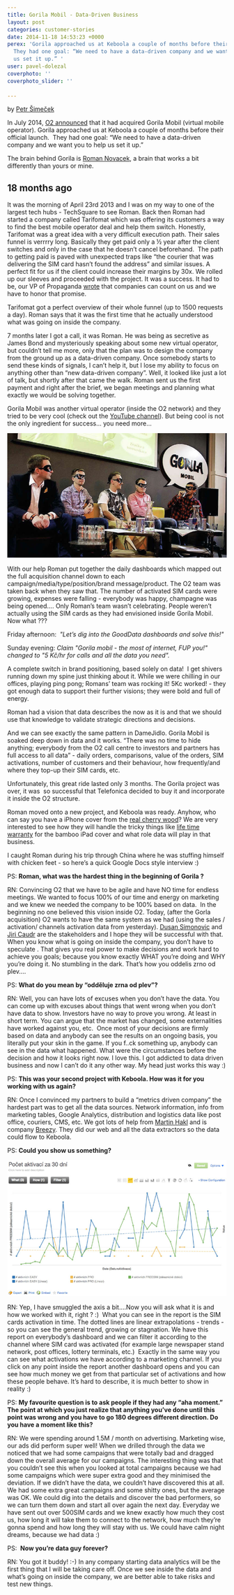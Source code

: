 ```yaml
---
title: Gorila Mobil - Data-Driven Business
layout: post
categories: customer-stories
date: 2014-11-18 14:53:23 +0000
perex: 'Gorila approached us at Keboola a couple of months before their official launch.
  They had one goal: “We need to have a data-driven company and we want you to help
  us set it up.” '
user: pavel-dolezal
coverphoto: ''
coverphoto_slider: ''

---
```

by [Petr Šimeček](http://blog.keboola.com/author/4010)

In July 2014, [O2 announced](http://byznys.ihned.cz/c1-62479960-kellnerova-o2-koupila-preprodejce-tarifu-gorila-mobil-zakaznici-to-pry-nepociti) that it had acquired Gorila Mobil (virtual mobile operator). Gorila approached us at Keboola a couple of months before their official launch.  They had one goal: “We need to have a data-driven company and we want you to help us set it up.”

The brain behind Gorila is [Roman Novacek](https://www.linkedin.com/in/novacekroman), a brain that works a bit differently than yours or mine.

## 18 months ago

It was the morning of April 23rd 2013 and I was on my way to one of the largest tech hubs - TechSquare to see Roman. Back then Roman had started a company called Tarifomat which was offering its customers a way to find the best mobile operator deal and help them switch. Honestly, Tarifomat was a great idea with a very difficult execution path. Their sales funnel is verrrry long. Basically they get paid only a ½ year after the client switches and only in the case that he doesn’t cancel beforehand.  The path to getting paid is paved with unexpected traps like “the courier that was delivering the SIM card hasn’t found the address” and similar issues. A perfect fit for us if the client could increase their margins by 30x. We rolled up our sleeves and proceeded with the project. It was a success. It had to be, our VP of Propaganda [wrote](http://tomcupr.cz/post/40834805363/jak-gooddata-a-keboola-meni-muj-zivot) that companies can count on us and we have to honor that promise.

Tarifomat got a perfect overview of their whole funnel (up to 1500 requests a day). Roman says that it was the first time that he actually understood what was going on inside the company.

7 months later I got a call, it was Roman. He was being as secretive as James Bond and mysteriously speaking about some new virtual operator, but couldn’t tell me more, only that the plan was to design the company from the ground up as a data-driven company. Once somebody starts to send these kinds of signals, I can’t help it, but I lose my ability to focus on anything other than “new data-driven company”. Well, it looked like just a lot of talk, but shortly after that came the walk. Roman sent us the first payment and right after the brief, we began meetings and planning what exactly we would be solving together.

Gorila Mobil was another virtual operator (inside the O2 network) and they tried to be very cool (check out the [YouTube channel](https://www.youtube.com/user/gorilamobil)). But being cool is not the only ingredient for success… you need more…

![](/uploads/gorila1.jpg)

With our help Roman put together the daily dashboards which mapped out the full acquisition channel down to each campaign/media/type/position/brand message/product. The O2 team was taken back when they saw that. The number of activated SIM cards were growing, expenses were falling - everybody was happy, champagne was being opened…. Only Roman’s team wasn’t celebrating. People weren’t actually using the SIM cards as they had envisioned inside Gorila Mobil. Now what ???

Friday afternoon:  _"Let’s dig into the GoodData dashboards and solve this!"_

Sunday evening: _Claim "Gorila mobil - the most of internet, FUP you!" changed to "5 Kč/hr for calls and all the data you need"._

A complete switch in brand positioning, based solely on data!  I get shivers running down my spine just thinking about it. While we were chilling in our offices, playing ping pong; Romans’ team was rocking it! 5Kc worked! - they got enough data to support their further visions; they were bold and full of energy.

Roman had a vision that data describes the now as it is and that we should use that knowledge to validate strategic directions and decisions.

And we can see exactly the same pattern in DameJidlo. Gorila Mobil is soaked deep down in data and it works. “There was no time to hide anything; everybody from the O2 call centre to investors and partners has full access to all data” - daily orders, comparisons, value of the orders, SIM activations, number of customers and their behaviour, how frequently/and where they top-up their SIM cards, etc.

Unfortunately, this great ride lasted only 3 months. The Gorila project was over, it was  so successful that Telefonica decided to buy it and incorporate it inside the O2 structure.

Roman moved onto a new project, and Keboola was ready. Anyhow, who can say you have a iPhone cover from the [real cherry wood](http://www.esperia.cz/dreveny-kryt-pro-iphone-5c-esperia-eclat-modry-tresen.html)? We are very interested to see how they will handle the tricky things like [life time warranty](http://www.epishop.cz/dozivotni-zaruka) for the bamboo iPad cover and what role data will play in that business.

I caught Roman during his trip through China where he was stuffing himself with chicken feet - so here’s a quick Google Docs style interview :)

PS: **Roman, what was the hardest thing in the beginning of Gorila ?**

RN: Convincing O2 that we have to be agile and have NO time for endless meetings. We wanted to focus 100% of our time and energy on marketing and we knew we needed the company to be 100% based on data.  In the beginning no one believed this vision inside O2. Today, (after the Gorla acquisition) O2 wants to have the same system as we had (using the sales / activation/ channels activation data from yesterday). [Dusan Simonovic](https://www.linkedin.com/in/madcap) and [Jiri Caudr](https://www.linkedin.com/in/jiricaudr) are the stakeholders and I hope they will be successful with that. When you know what is going on inside the company, you don’t have to speculate . That gives you real power to make decisions and work hard to achieve you goals; because you know exactly WHAT you’re doing and WHY you’re doing it. No stumbling in the dark. That’s how you oddelis zrno od plev….

PS: **What do you mean by “odděluje zrna od plev”?**

RN: Well, you can have lots of excuses when you don’t have the data. You can come up with excuses about things that went wrong when you don’t have data to show. Investors have no way to prove you wrong. At least in short term. You can argue that the market has changed, some externalities have worked against you, etc.  Once most of your decisions are firmly based on data and anybody can see the results on an ongoing basis, you literally put your skin in the game. If you f..ck something up, anybody can see in the data what happened. What were the circumstances before the decision and how it looks right now. I love this. I got addicted to data driven business and now I can’t do it any other way. My head just works this way :)

PS: **This was your second project with Keboola. How was it for you working with us again?**

RN: Once I convinced my partners to build a “metrics driven company” the hardest part was to get all the data sources. Network information, info from marketing tables, Google Analytics, distribution and logistics data like post office, couriers, CMS, etc. We got lots of help from [Martin Hakl](https://www.linkedin.com/in/martinhakl) and is company [Breezy](http://www.breezy.cz/). They did our web and all the data extractors so the data could flow to Keboola.

PS: **Could you show us something?**

![](/uploads/gorila2.jpg)

RN: Yep, I have smuggled the axis a bit….Now you will ask what it is and how we worked with it, right ? :)  What you can see in the report is the SIM cards activation in time. The dotted lines are linear extrapolations - trends - so you can see the general trend, growing or stagnation. We have this report on everybody’s dashboard and we can filter it according to the channel where SIM card was activated (for example large newspaper stand network, post offices, lottery terminals, etc.)  Exactly in the same way you can see what activations we have according to a marketing channel. If you click on any point inside the report another dashboard opens and you can see how much money we get from that particular set of activations and how these people behave. It’s hard to describe, it is much better to show in reality :)

PS: **My favourite question is to ask people if they had any “aha moment.” The point at which you just realize that anything you’ve done until this point was wrong and you have to go 180 degrees different direction. Do you have a moment like this?**

RN: We were spending around 1.5M / month on advertising. Marketing wise, our ads did perform super well! When we drilled through the data we noticed that we had some campaigns that were totally bad and dragged down the overall average for our campaigns. The interesting thing was that you couldn’t see this when you looked at total campaigns because we had some campaigns which were super extra good and they minimised the deviation. If we didn’t have the data, we couldn’t have discovered this at all. We had some extra great campaigns and some shitty ones, but the average was OK. We could dig into the details and discover the bad performers, so we can turn them down and start all over again the next day. Everyday we have sent out over 500SIM cards and we knew exactly how much they cost us, how long it will take them to connect to the network, how much they’re gonna spend and how long they will stay with us. We could have calm night dreams, because we had data :)

PS:  **Now you’re data guy forever?**

RN: You got it buddy! :-) In any company starting data analytics will be the first thing that I will be taking care off. Once we see inside the data and what’s going on inside the company, we are better able to take risks and test new things.